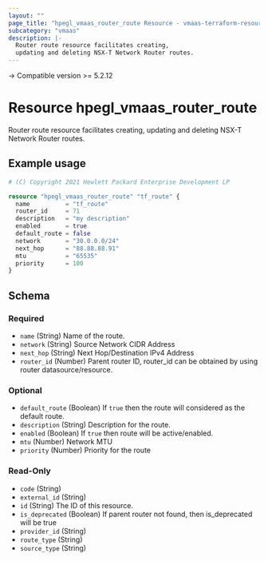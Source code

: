 ```yaml
---
layout: ""
page_title: "hpegl_vmaas_router_route Resource - vmaas-terraform-resources"
subcategory: "vmaas"
description: |-
  Router route resource facilitates creating,
  updating and deleting NSX-T Network Router routes.
---
```


-> Compatible version >= 5.2.12

# Resource hpegl_vmaas_router_route

Router route resource facilitates creating,
		updating and deleting NSX-T Network Router routes.


## Example usage

```terraform
# (C) Copyright 2021 Hewlett Packard Enterprise Development LP

resource "hpegl_vmaas_router_route" "tf_route" {
  name          = "tf_route"
  router_id     = 71
  description   = "my description"
  enabled       = true
  default_route = false
  network       = "30.0.0.0/24"
  next_hop      = "88.88.88.91"
  mtu           = "65535"
  priority      = 100
}
```


<!-- schema generated by tfplugindocs -->
## Schema

### Required

- `name` (String) Name of the route.
- `network` (String) Source Network CIDR Address
- `next_hop` (String) Next Hop/Destination IPv4 Address
- `router_id` (Number) Parent router ID, router_id can be obtained by using router datasource/resource.

### Optional

- `default_route` (Boolean) If `true` then the route will considered as the default route.
- `description` (String) Description for the route.
- `enabled` (Boolean) If `true` then route will be active/enabled.
- `mtu` (Number) Network MTU
- `priority` (Number) Priority for the route

### Read-Only

- `code` (String)
- `external_id` (String)
- `id` (String) The ID of this resource.
- `is_deprecated` (Boolean) If parent router not found, then is_deprecated will be true
- `provider_id` (String)
- `route_type` (String)
- `source_type` (String)
